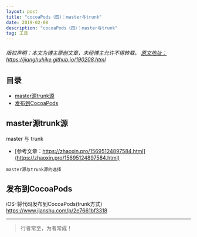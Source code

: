 ```yaml
---
layout: post
title: "cocoaPods（四）：master与trunk"
date: 2019-02-08 
description: "cocoaPods（四）：master与trunk"
tag: 工具
--- 
```


<h6>
  版权声明：本文为博主原创文章，未经博主允许不得转载。
  <a target="_blank" href="https://jianghuhike.github.io/190208.html">
  原文地址：https://jianghuhike.github.io/190208.html 
  </a>
</h6>



## 目录
* [master源trunk源](#content1)
* [发布到CocoaPods](#content2)

<!-- ************************************************ -->
## <a id="content2"></a> master源trunk源


master 与 trunk
- [参考文章：https://zhaoxin.pro/15695124897584.html](https://zhaoxin.pro/15695124897584.html)
```
master源与trunk源的选择
```


<!-- ************************************************ -->
## <a id="content2"></a> 发布到CocoaPods


iOS-将代码发布到CocoaPods(trunk方式)            
<a>https://www.jianshu.com/p/2e7661bf3318</a>





----------
>  行者常至，为者常成！



